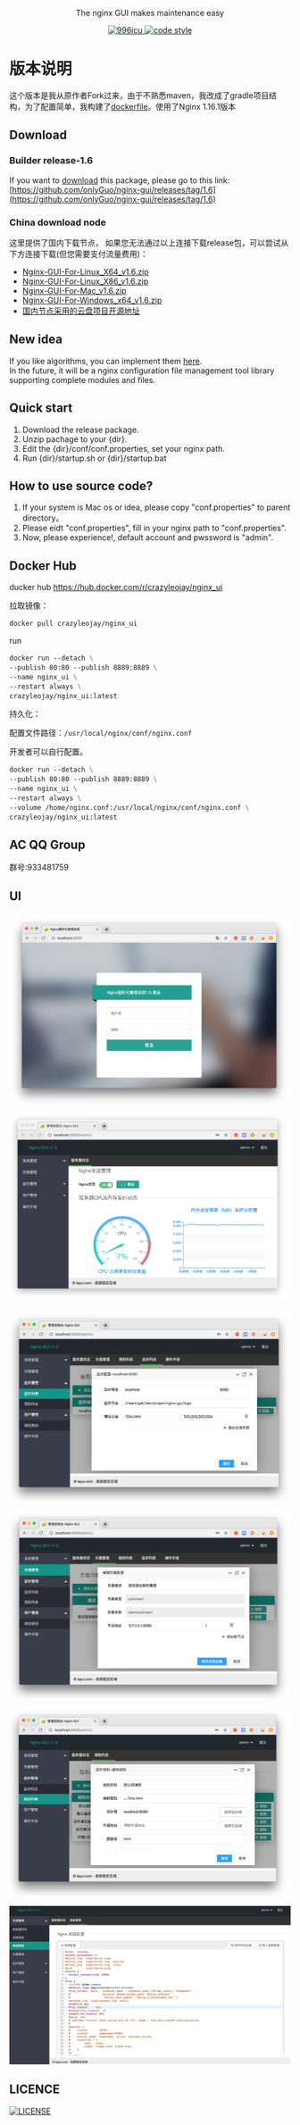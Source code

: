 <p align="center">
  The nginx GUI makes maintenance easy
</p>

<p align="center">
  <a href="https://github.com/996icu/996.ICU/blob/master/LICENSE">
    <img alt="996icu" src="https://img.shields.io/badge/license-NPL%20(The%20996%20Prohibited%20License)-blue.svg">
  </a>
  <a href="https://github.com/onlyGuo/nginx-gui/blob/master/LICENSE">
    <img alt="code style" src="https://img.shields.io/github/license/onlyGuo/nginx-gui.svg?style=popout">
  </a>
</p>

# 版本说明

这个版本是我从原作者Fork过来，由于不熟悉maven，我改成了gradle项目结构，为了配置简单，我构建了[dockerfile](app/Dockerfile)。使用了Nginx 1.16.1版本

## Download
### Builder release-1.6
If you want to [download](https://github.com/onlyGuo/nginx-gui/releases/tag/1.6) this package, please go to this link: [https://github.com/onlyGuo/nginx-gui/releases/tag/1.6](https://github.com/onlyGuo/nginx-gui/releases/tag/1.6)
### China download node
这里提供了国内下载节点， 如果您无法通过以上连接下载release包，可以尝试从下方连接下载(但您需要支付流量费用)：
- [Nginx-GUI-For-Linux_X64_v1.6.zip](http://disk.321aiyi.com/share/b88e02f8aca04cdd8ce3a1fb02499e79)
- [Nginx-GUI-For-Linux_X86_v1.6.zip](http://disk.321aiyi.com/share/6b945535bfc0437bb2b91ff2fa2f97b1)
- [Nginx-GUI-For-Mac_v1.6.zip](http://disk.321aiyi.com/share/95075b8f92bb49c297085cba9c1c89a9)
- [Nginx-GUI-For-Windows_x64_v1.6.zip](http://disk.321aiyi.com/share/235943a302e140a4b69b005f4874446e)
- [国内节点采用的云盘项目开源地址](https://github.com/onlyGuo/disk)


## New idea
If you like algorithms, you can implement them [here](https://github.com/onlyGuo/nginx-conf-analysis).  
In the future, it will be a nginx configuration file management tool library supporting complete modules and files.

## Quick start
1. Download the release package.
2. Unzip pachage to your {dir}.
3. Edit the {dir}/conf/conf.properties, set your nginx path.
4. Run {dir}/startup.sh or {dir}/startup.bat

## How to use source code?

1. If your system is Mac os or idea, please copy "conf.properties" to parent directory。
2. Please eidt "conf.properties", fill in your nginx path to "conf.properties".
3. Now, please experience!, default account and pwssword is "admin".



## Docker Hub

ducker hub https://hub.docker.com/r/crazyleojay/nginx_ui

 拉取镜像：

```dockerfile
docker pull crazyleojay/nginx_ui
```

run

```dockerfile
docker run --detach \
--publish 80:80 --publish 8889:8889 \
--name nginx_ui \
--restart always \
crazyleojay/nginx_ui:latest
```



持久化：

配置文件路径：`/usr/local/nginx/conf/nginx.conf`

开发者可以自行配置。

```dockerfile
docker run --detach \
--publish 80:80 --publish 8889:8889 \
--name nginx_ui \
--restart always \
--volume /home/nginx.conf:/usr/local/nginx/conf/nginx.conf \
crazyleojay/nginx_ui:latest
```



## AC QQ Group
群号:933481759

## UI
![登录](doc/login.png)

![主页](doc/home.png)

![监听](doc/lisner.png)

![负载](doc/upstream.png)

![规则](doc/location.png)

![配置](doc/conf.png)

## LICENCE

[![LICENSE](https://img.shields.io/badge/license-Anti%20996-blue.svg)](https://github.com/996icu/996.ICU/blob/master/LICENSE)

[1]: https://github.com/oychao/riact/tree/master/demos
